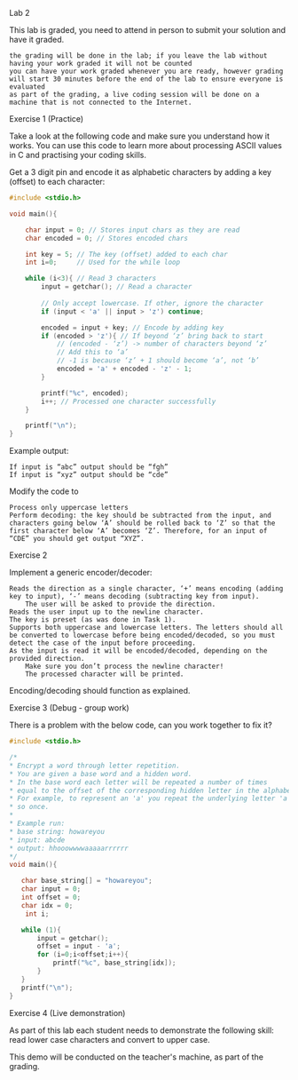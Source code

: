 Lab 2

This lab is graded, you need to attend in person to submit your solution and have it graded.

    the grading will be done in the lab; if you leave the lab without having your work graded it will not be counted
    you can have your work graded whenever you are ready, however grading will start 30 minutes before the end of the lab to ensure everyone is evaluated
    as part of the grading, a live coding session will be done on a machine that is not connected to the Internet.

Exercise 1 (Practice)

Take a look at the following code and make sure you understand how it works. You can use this code to learn more about processing ASCII values in C and practising your coding skills. 

Get a 3 digit pin and encode it as alphabetic characters by adding a key (offset) to each character:

``` c
#include <stdio.h>

void main(){

    char input = 0; // Stores input chars as they are read
    char encoded = 0; // Stores encoded chars

    int key = 5; // The key (offset) added to each char
    int i=0;     // Used for the while loop

    while (i<3){ // Read 3 characters
        input = getchar(); // Read a character
        
        // Only accept lowercase. If other, ignore the character
        if (input < 'a' || input > 'z') continue;

        encoded = input + key; // Encode by adding key
        if (encoded > 'z'){ // If beyond ‘z’ bring back to start
            // (encoded - ‘z’) -> number of characters beyond ‘z’
            // Add this to ‘a’
            // -1 is because ‘z’ + 1 should become ‘a’, not ‘b’
            encoded = 'a' + encoded - 'z' - 1;
        }

        printf("%c", encoded);
        i++; // Processed one character successfully
    }

    printf("\n");
}

```
Example output:

    If input is “abc” output should be “fgh”
    If input is “xyz” output should be “cde”

Modify the code to

    Process only uppercase letters
    Perform decoding: the key should be subtracted from the input, and characters going below ‘A’ should be rolled back to ‘Z’ so that the first character below ‘A’ becomes ‘Z’. Therefore, for an input of “CDE” you should get output “XYZ”.

 
Exercise 2

Implement a generic encoder/decoder:

    Reads the direction as a single character, ‘+’ means encoding (adding key to input), ‘-’ means decoding (subtracting key from input).
        The user will be asked to provide the direction.
    Reads the user input up to the newline character.
    The key is preset (as was done in Task 1).
    Supports both uppercase and lowercase letters. The letters should all be converted to lowercase before being encoded/decoded, so you must detect the case of the input before proceeding.
    As the input is read it will be encoded/decoded, depending on the provided direction.
        Make sure you don’t process the newline character!
        The processed character will be printed.

Encoding/decoding should function as explained.

 
Exercise 3 (Debug - group work)

There is a problem with the below code, can you work together to fix it?

``` c
#include <stdio.h>

/*
* Encrypt a word through letter repetition.
* You are given a base word and a hidden word.
* In the base word each letter will be repeated a number of times
* equal to the offset of the corresponding hidden letter in the alphabet + 1.
* For example, to represent an 'a' you repeat the underlying letter 'a'-'a'+1,
* so once.
*
* Example run:
* base string: howareyou
* input: abcde
* output: hhooowwwwaaaaarrrrrr
*/
void main(){

   char base_string[] = "howareyou";
   char input = 0;
   int offset = 0;
   char idx = 0;
    int i;

   while (1){
       input = getchar();
       offset = input - 'a';
       for (i=0;i<offset;i++){
           printf("%c", base_string[idx]);
       }
   }
   printf("\n");
}
``` 
Exercise 4 (Live demonstration)

As part of this lab each student needs to demonstrate the following skill: read lower case characters and convert to upper case.

This demo will be conducted on the teacher's machine, as part of the grading.
